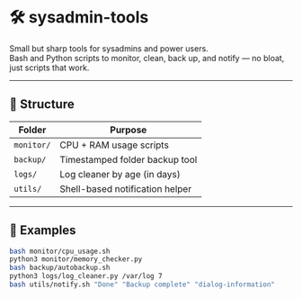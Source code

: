 # 🛠️ sysadmin-tools

Small but sharp tools for sysadmins and power users.  
Bash and Python scripts to monitor, clean, back up, and notify — no bloat, just scripts that work.

---

## 📂 Structure

| Folder      | Purpose                            |
|-------------|-------------------------------------|
| `monitor/`  | CPU + RAM usage scripts             |
| `backup/`   | Timestamped folder backup tool      |
| `logs/`     | Log cleaner by age (in days)        |
| `utils/`    | Shell-based notification helper     |

---

## 🚀 Examples

```bash
bash monitor/cpu_usage.sh
python3 monitor/memory_checker.py
bash backup/autobackup.sh
python3 logs/log_cleaner.py /var/log 7
bash utils/notify.sh "Done" "Backup complete" "dialog-information"
